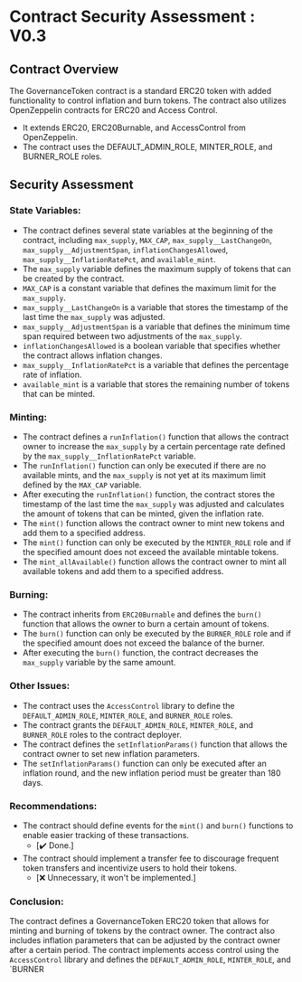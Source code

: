 # Contract Security Assessment : V0.3
## Contract Overview
The GovernanceToken contract is a standard ERC20 token with added functionality to control inflation and burn tokens. The contract also utilizes OpenZeppelin contracts for ERC20 and Access Control. 
- It extends ERC20, ERC20Burnable, and AccessControl from OpenZeppelin.
- The contract uses the DEFAULT_ADMIN_ROLE, MINTER_ROLE, and BURNER_ROLE roles.

## Security Assessment
### State Variables:
- The contract defines several state variables at the beginning of the contract, including `max_supply`, `MAX_CAP`, `max_supply__LastChangeOn`, `max_supply__AdjustmentSpan`, `inflationChangesAllowed`, `max_supply__InflationRatePct`, and `available_mint`.
- The `max_supply` variable defines the maximum supply of tokens that can be created by the contract.
- `MAX_CAP` is a constant variable that defines the maximum limit for the `max_supply`.
- `max_supply__LastChangeOn` is a variable that stores the timestamp of the last time the `max_supply` was adjusted.
- `max_supply__AdjustmentSpan` is a variable that defines the minimum time span required between two adjustments of the `max_supply`.
- `inflationChangesAllowed` is a boolean variable that specifies whether the contract allows inflation changes.
- `max_supply__InflationRatePct` is a variable that defines the percentage rate of inflation.
- `available_mint` is a variable that stores the remaining number of tokens that can be minted.

### Minting:
- The contract defines a `runInflation()` function that allows the contract owner to increase the `max_supply` by a certain percentage rate defined by the `max_supply__InflationRatePct` variable.
- The `runInflation()` function can only be executed if there are no available mints, and the `max_supply` is not yet at its maximum limit defined by the `MAX_CAP` variable.
- After executing the `runInflation()` function, the contract stores the timestamp of the last time the `max_supply` was adjusted and calculates the amount of tokens that can be minted, given the inflation rate.
- The `mint()` function allows the contract owner to mint new tokens and add them to a specified address.
- The `mint()` function can only be executed by the `MINTER_ROLE` role and if the specified amount does not exceed the available mintable tokens.
- The `mint_allAvailable()` function allows the contract owner to mint all available tokens and add them to a specified address.

### Burning:
- The contract inherits from `ERC20Burnable` and defines the `burn()` function that allows the owner to burn a certain amount of tokens.
- The `burn()` function can only be executed by the `BURNER_ROLE` role and if the specified amount does not exceed the balance of the burner.
- After executing the `burn()` function, the contract decreases the `max_supply` variable by the same amount.

### Other Issues:
- The contract uses the `AccessControl` library to define the `DEFAULT_ADMIN_ROLE`, `MINTER_ROLE`, and `BURNER_ROLE` roles.
- The contract grants the `DEFAULT_ADMIN_ROLE`, `MINTER_ROLE`, and `BURNER_ROLE` roles to the contract deployer.
- The contract defines the `setInflationParams()` function that allows the contract owner to set new inflation parameters.
- The `setInflationParams()` function can only be executed after an inflation round, and the new inflation period must be greater than 180 days.

### Recommendations:
- The contract should define events for the `mint()` and `burn()` functions to enable easier tracking of these transactions.
  - [✔️ Done.]
- The contract should implement a transfer fee to discourage frequent token transfers and incentivize users to hold their tokens.
  - [❌ Unnecessary, it won't be implemented.]

### Conclusion:
The contract defines a GovernanceToken ERC20 token that allows for minting and burning of tokens by the contract owner. The contract also includes inflation parameters that can be adjusted by the contract owner after a certain period. The contract implements access control using the `AccessControl` library and defines the `DEFAULT_ADMIN_ROLE`, `MINTER_ROLE`, and `BURNER
